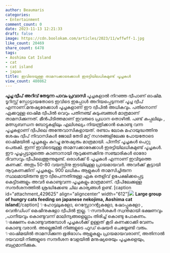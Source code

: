 ```yaml
---
author: Beaumaris
categories:
- Entertainment
comment_count: 0
date: 2023-11-13 12:21:33
draft: false
image: https://cdn.boolokam.com/articles/2023/11/wffwff-1.jpg
like_count: 20469
share_count: 6478
tags:
- Aoshima Cat Island
- cat
- cat island
- japan
title: ഇവിടെയുള്ള താമസക്കാരേക്കാൾ ഇരട്ടിയിലധികമുണ്ട് പൂച്ചകൾ
view_count: 480862
---
```


**പൂച്ച ദ്വീപ്** **അറിവ് തേടുന്ന പാവം പ്രവാസി** പൂച്ചകളാൽ നിറഞ്ഞ ദ്വീപാണ് ഓഷിമ. ടൂറിസ്റ്റ് സ്പോട്ടായതോടെ ഇവിടെ ഇപ്പോൾ അറിയപ്പെടുന്നത് പൂച്ച ദ്വീപ് എന്നാണ്.മനുഷ്യരേക്കാൾ പൂച്ചകളാണ് ഈ ദ്വീപിൽ അധികവും. പതിനൊന്ന് ഏക്കറുള്ള ഓഷിമ ദ്വീപിൽ വെറും പതിനഞ്ച് കുടുംബങ്ങള്‍ മാത്രമാണ് താമസിക്കുന്നത്. മീന്‍പിടിത്തമാണ് ഇവരുടെ പ്രധാന തൊഴില്‍. പണ്ട് കപ്പലിലും , മത്സ്യബന്ധന ബോട്ടുകളിലും എലിശല്യം നിയന്ത്രിക്കാന്‍ കൊണ്ടു വന്ന പൂച്ചകളാണ് ദ്വീപിലെ അന്തേവാസികളായത്. രണ്ടാം ലോക മഹായുദ്ധത്തിനു ശേഷം ദ്വീപ്‌ നിവാസികള്‍ ജോലി തേടി മറ്റ് നഗരങ്ങളിലേക്കു പോയതോടെ ഓഷിമയില്‍ പൂച്ചകളും കുറച്ചു മനുഷ്യരും മാത്രമായി. പിന്നീട് പൂച്ചകള്‍ പെറ്റു പെരുകി. ഇന്ന് ഇവിടെയുള്ള താമസക്കാരേക്കാൾ ഇരട്ടിയിലധികമുണ്ട് പൂച്ചകൾ. ഈ പൂച്ചപ്പട്ടാളത്തെ കാണാനായി നൂറുക്കണക്കിനു സഞ്ചാരികൾ ഓരോ ദിവസവും ദ്വീപിലെത്തുന്നുമുണ്ട്. ഒരാൾക്ക് 6 പൂച്ചകൾ എന്നാണ് ഇവിടുത്തെ കണക്ക്. അതും 50-80 വയസ്സിനു ഇടയിലുള്ള പ്രായമായവർ. അവർക്ക് കൂട്ടായി നൂറുകണക്കിന് പൂച്ചകളും. 900 ലധികം ആളുകൾ താമസിച്ചിരുന്ന സ്ഥലമായിരുന്നു ഈ ദ്വീപെന്നതിനുള്ള ഏക തെളിവ് ഉപേക്ഷിക്കപ്പെട്ട കെട്ടിടങ്ങളും അവർ കൊണ്ടുവന്ന പൂച്ചകളും മാത്രമാണ്. ദ്വീപിലേക്കുള്ള സന്ദർശനത്തിൽ ശ്രദ്ധിക്കേണ്ട ചില കാര്യങ്ങൾ ഉണ്ട്. [caption id="attachment_429625" align="aligncenter" width="612"]![](https://cdn.boolokam.com/articles/2023/11/wffwff-1.jpg) **Large group of hungry cats feeding on japanese nekojima, Aoshima cat island**[/caption] ✨ഹോട്ടലുകളോ, റെസ്റ്റോറന്റുകളോ, ഷോപ്പുകളോ , വെൻഡിംഗ് മെഷീനുകളോ ദ്വീപിൽ ഇല്ല. ✨സന്ദർശകർ സ്വന്തമായി ഭക്ഷണവും ,പാനീയവും കൊണ്ടുവന്ന് മാലിന്യങ്ങളെല്ലാം തിരിച്ച് കൊണ്ടു പോകണം. ✨ഭക്ഷണം കൊണ്ടുവരുമ്പോൾ പൂച്ചകൾക്ക് ഉള്ളത് കൂടി കണക്കാക്കി വേണം കൊണ്ടു വരാൻ. അല്ലെങ്കിൽ നിങ്ങളുടെ ഫുഡ് ഷെയർ ചെയ്യേണ്ടി വരും. ✨ഓഷിമയില്‍ താമസിക്കുന്ന ഭൂരിഭാഗം ആളുകളും പ്രായമായവരാണ്, അതിനാൽ ദയവായി നിങ്ങളുടെ സന്ദർശന വേളയിൽ മനുഷ്യരെയും പൂച്ചകളെയും, ബഹുമാനിക്കുക.